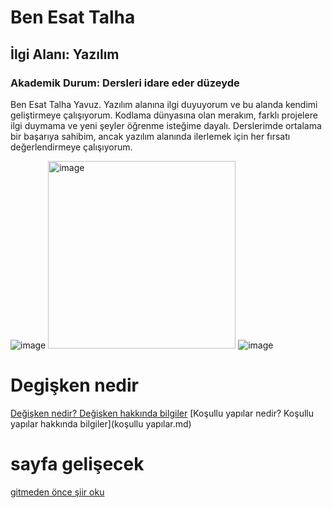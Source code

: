# Ben Esat Talha
## İlgi Alanı: Yazılım
### Akademik Durum: Dersleri idare eder düzeyde

Ben Esat Talha Yavuz.
Yazılım alanına ilgi duyuyorum ve bu alanda kendimi geliştirmeye çalışıyorum.
Kodlama dünyasına olan merakım, farklı projelere ilgi duymama ve yeni şeyler öğrenme isteğime dayalı.
Derslerimde ortalama bir başarıya sahibim, ancak yazılım alanında ilerlemek için her fırsatı değerlendirmeye çalışıyorum.

![image](https://github.com/user-attachments/assets/4182aeea-9fa6-4432-aa6b-11e86e154c82)
<img src="https://github.com/user-attachments/assets/b4751bc2-f04a-4230-acf3-4116d15039fa" alt="image" width="300" height="auto">
![image](https://github.com/user-attachments/assets/c5a4325f-91bc-41a9-9e10-47823589c67d)


# Degişken nedir

[Değişken nedir? Değişken hakkında bilgiler](degişken.md)
[Koşullu yapılar nedir? Koşullu yapılar hakkında bilgiler](koşullu yapılar.md)

# sayfa gelişecek
[gitmeden önce şiir oku](şiir.md)
